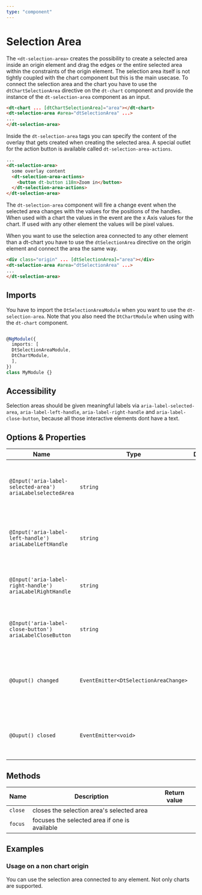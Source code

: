 ```yaml
---
type: "component"
---
```


# Selection Area

<docs-source-example example="SelectionAreaChartExample" fullwidth="true"></docs-source-example>

The `<dt-selection-area>` creates the possibility to create a selected area inside an origin element and drag the edges or the entire selected area within the constraints of the origin element. The selection area itself is not tightly coupled with the chart component but this is the main usecase.
To connect the selection area and the chart you have to use the `dtChartSelectionArea` directive on the `dt-chart` component and provide the instance of the `dt-selection-area` component as an input.

```html
<dt-chart ... [dtChartSelectionArea]="area"></dt-chart>
<dt-selection-area #area="dtSelectionArea" ...>
...
</dt-selection-area>

```


Inside the `dt-selection-area` tags you can specify the content of the overlay that gets created when creating the selected area. A special outlet for the action button is available called `dt-selection-area-actions`. 

```html
...
<dt-selection-area>
  some overlay content
  <dt-selection-area-actions>
    <button dt-button i18n>Zoom in</button>
  </dt-selection-area-actions>
</dt-selection-area>

```

The `dt-selection-area` component will fire a change event when the selected area changes with the values for the positions of the handles. When used with a chart the values in the event are the x Axis values for the chart. If used with any other element the values will be pixel values.

When you want to use the selection area connected to any other element than a dt-chart you have to use the `dtSelectionArea` directive on the origin element and connect the area the same way. 

```html
<div class="origin" ... [dtSelectionArea]="area"></div>
<dt-selection-area #area="dtSelectionArea" ...>
...
</dt-selection-area>

```

## Imports

You have to import the `DtSelectionAreaModule` when you want to use the `dt-selection-area`. Note that you also need the `DtChartModule` when using with the `dt-chart` component.

```typescript

@NgModule({
  imports: [
  DtSelectionAreaModule,
  DtChartModule,
  ],
})
class MyModule {}

```

## Accessibility

Selection areas should be given meaningful labels via `aria-label-selected-area`, `aria-label-left-handle`, `aria-label-right-handle` and `aria-label-close-button`, because all those interactive elements dont have a text.

## Options & Properties

| Name | Type | Default | Description |
| --- | --- | --- | --- |
| `@Input('aria-label-selected-area') ariaLabelselectedArea` | `string` |  | Aria label of the selected area that is created and can be moved.|
| `@Input('aria-label-left-handle') ariaLabelLeftHandle` | `string` | | Aria label of the left handle of the selected area. |
| `@Input('aria-label-right-handle') ariaLabelRightHandle` | `string` |  | Aria label of the right handle of the selected area. |
| `@Input('aria-label-close-button') ariaLabelCloseButton` | `string` |  | Aria label of the close button inside the overlay |
| `@Ouput() changed` | `EventEmitter<DtSelectionAreaChange>` |  | Event emitted when the position or width of the selected area changes |
| `@Ouput() closed` | `EventEmitter<void>` |  | Event emitted when the selected area is closed |


## Methods

| Name | Description | Return value |
| --- | --- | --- |
| `close` | closes the selection area's selected area |  |
| `focus` | focuses the selected area if one is available |  |

## Examples

### Usage on a non chart origin

You can use the selection area connected to any element. Not only charts are supported.

<docs-source-example example="SelectionAreaDefaultExample" fullwidth="true"></docs-source-example>

